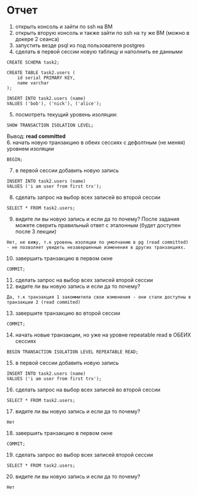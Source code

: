 # Отчет

1. открыть консоль и зайти по ssh на ВМ
2. открыть вторую консоль и также зайти по ssh на ту же ВМ (можно в докере 2 сеанса)
3. запустить везде psql из под пользователя postgres
4. сделать в первой сессии новую таблицу и наполнить ее данными
```
CREATE SCHEMA task2;

CREATE TABLE task2.users (
	id serial PRIMARY KEY, 
	name varchar 
);

INSERT INTO task2.users (name)
VALUES ('bob'), ('nick'), ('alice');
```
5. посмотреть текущий уровень изоляции:
```
SHOW TRANSACTION ISOLATION LEVEL;
```
Вывод: <b>read committed</b>
<br>
6. начать новую транзакцию в обеих сессиях с дефолтным (не меняя) уровнем
   изоляции
```
BEGIN;
```
7. в первой сессии добавить новую запись
```
INSERT INTO task2.users (name)
VALUES ('i am user from first trx');
```
8. сделать запрос на выбор всех записей во второй сессии
```
SELECT * FROM task2.users;
```
9. видите ли вы новую запись и если да то почему? После задания можете сверить
   правильный ответ с эталонным (будет доступен после 3 лекции)
```
Нет, не вижу, т.к уровень изоляции по умолчанию в pg (read committed) - не позволяет увидеть незавершенные изменения в других транзакциях.
```
10. завершить транзакцию в первом окне
```
COMMIT;
```
11. сделать запрос на выбор всех записей второй сессии
12. видите ли вы новую запись и если да то почему?
```
Да, т.к транзакция 1 закоммитила свои изменения - они стали доступны в транзакции 2 (read commited)
```
13. завершите транзакцию во второй сессии
```
COMMIT;
```
14. начать новые транзакции, но уже на уровне repeatable read в ОБЕИХ сессиях
```
BEGIN TRANSACTION ISOLATION LEVEL REPEATABLE READ;
```
15. в первой сессии добавить новую запись
```
INSERT INTO task2.users (name)
VALUES ('i am user from first trx');
```
16. сделать запрос на выбор всех записей во второй сессии
```
SELECT * FROM task2.users;
```
17. видите ли вы новую запись и если да то почему?
```
Нет
```
18. завершить транзакцию в первом окне
```
COMMIT;
```
19. сделать запрос во выбор всех записей второй сессии
```
SELECT * FROM task2.users;
```
20. видите ли вы новую запись и если да то почему?
```
Нет
```